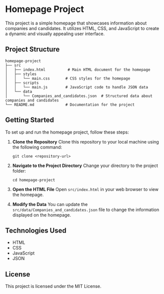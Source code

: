 # Homepage Project

This project is a simple homepage that showcases information about companies and candidates. It utilizes HTML, CSS, and JavaScript to create a dynamic and visually appealing user interface.

## Project Structure

```
homepage-project
├── src
│   ├── index.html          # Main HTML document for the homepage
│   ├── styles
│   │   └── main.css       # CSS styles for the homepage
│   ├── scripts
│   │   └── main.js        # JavaScript code to handle JSON data
│   └── data
│       └── Companies_and_candidates.json  # Structured data about companies and candidates
└── README.md              # Documentation for the project
```

## Getting Started

To set up and run the homepage project, follow these steps:

1. **Clone the Repository**
   Clone this repository to your local machine using the following command:
   ```
   git clone <repository-url>
   ```

2. **Navigate to the Project Directory**
   Change your directory to the project folder:
   ```
   cd homepage-project
   ```

3. **Open the HTML File**
   Open `src/index.html` in your web browser to view the homepage.

4. **Modify the Data**
   You can update the `src/data/Companies_and_candidates.json` file to change the information displayed on the homepage.

## Technologies Used

- HTML
- CSS
- JavaScript
- JSON

## License

This project is licensed under the MIT License.